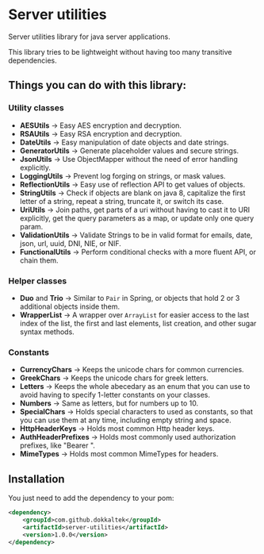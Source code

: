# Server utilities
Server utilities library for java server applications. 

This library tries to be lightweight without having too many transitive dependencies.

## Things you can do with this library:

### Utility classes
- **AESUtils** -> Easy AES encryption and decryption.
- **RSAUtils** -> Easy RSA encryption and decryption.
- **DateUtils** -> Easy manipulation of date objects and date strings.
- **GeneratorUtils** -> Generate placeholder values and secure strings.
- **JsonUtils** -> Use ObjectMapper without the need of error handling explicitly.
- **LoggingUtils** -> Prevent log forging on strings, or mask values.
- **ReflectionUtils** -> Easy use of reflection API to get values of objects.
- **StringUtils** -> Check if objects are blank on java 8, capitalize the first letter of a string, repeat a string, truncate it, or switch its case.
- **UriUtils** -> Join paths, get parts of a uri without having to cast it to URI explicitly, get the query parameters as a map, or update only one query param.
- **ValidationUtils** -> Validate Strings to be in valid format for emails, date, json, url, uuid, DNI, NIE, or NIF.
- **FunctionalUtils** -> Perform conditional checks with a more fluent API, or chain them.


### Helper classes
- **Duo** and **Trio** -> Similar to `Pair` in Spring, or objects that hold 2 or 3 additional objects inside them.
- **WrapperList** -> A wrapper over `ArrayList` for easier access to the last index of the list, the first and last elements, list creation, and other sugar syntax methods.

### Constants 
- **CurrencyChars** -> Keeps the unicode chars for common currencies.
- **GreekChars** -> Keeps the unicode chars for greek letters.
- **Letters** -> Keeps the whole abecedary as an enum that you can use to avoid having to specify 1-letter constants on your classes.
- **Numbers** -> Same as letters, but for numbers up to 10.
- **SpecialChars** -> Holds special characters to used as constants, so that you can use them at any time, including empty string and space.
- **HttpHeaderKeys** -> Holds most common Http header keys.
- **AuthHeaderPrefixes** -> Holds most commonly used authorization prefixes, like "Bearer ".
- **MimeTypes** -> Holds most common MimeTypes for headers.

## Installation
You just need to add the dependency to your pom:

``` xml
<dependency>
    <groupId>com.github.dokkaltek</groupId>
    <artifactId>server-utilities</artifactId>
    <version>1.0.0</version>
</dependency>
```
